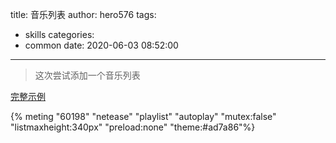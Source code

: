 title: 音乐列表
author: hero576
tags:
  - skills
categories:
  - common
date: 2020-06-03 08:52:00
---
> 这次尝试添加一个音乐列表

<!--more-->
[完整示例](https://github.com/MoePlayer/hexo-tag-aplayer/blob/master/docs/README-zh_cn.md)

{% meting "60198" "netease" "playlist" "autoplay" "mutex:false" "listmaxheight:340px" "preload:none" "theme:#ad7a86"%}